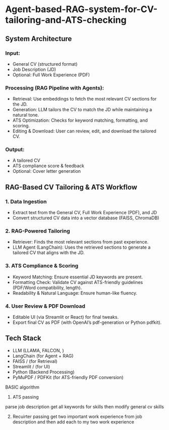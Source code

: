 # Agent-based-RAG-system-for-CV-tailoring-and-ATS-checking

## System Architecture

### Input:

* General CV (structured format)
* Job Description (JD)
* Optional: Full Work Experience (PDF)

### Processing (RAG Pipeline with Agents):

* Retrieval: Use embeddings to fetch the most relevant CV sections for the JD.
* Generation: LLM tailors the CV to match the JD while maintaining a natural tone.
* ATS Optimization: Checks for keyword matching, formatting, and scoring.
* Editing & Download: User can review, edit, and download the tailored CV.

### Output:
* A tailored CV
* ATS compliance score & feedback
* Optional: Cover letter generation


## RAG-Based CV Tailoring & ATS Workflow

### 1. Data Ingestion

* Extract text from the General CV, Full Work Experience (PDF), and JD
* Convert structured CV data into a vector database (FAISS, ChromaDB)

### 2. RAG-Powered Tailoring

* Retriever: Finds the most relevant sections from past experience.
* LLM Agent (LangChain): Uses the retrieved sections to generate a tailored CV that aligns with the JD.

### 3. ATS Compliance & Scoring

* Keyword Matching: Ensure essential JD keywords are present.
* Formatting Check: Validate CV against ATS-friendly guidelines (PDF/Word compatibility, length).
* Readability & Natural Language: Ensure human-like fluency.

### 4. User Review & PDF Download

* Editable UI (via Streamlit or React) for final tweaks.
* Export final CV as PDF (with OpenAI’s pdf-generation or Python pdfkit).


## Tech Stack

* LLM (LLAMA, FALCON, )
* LangChain (for Agent + RAG)
* FAISS / (for Retrieval)
* Streamlit / (for UI)
* Python (Backend Processing)
* PyMuPDF / PDFKit (for ATS-friendly PDF conversion)



BASIC algorithm

1. ATS passing

parse job description get all keywords for skills then modify general cv skills

2. Recuirter passing
get two important work experience from job description and then add each to my two work experience

